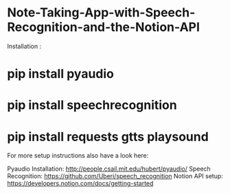 # Note-Taking-App-with-Speech-Recognition-and-the-Notion-API

Installation :

# pip install pyaudio
# pip install speechrecognition
# pip install requests gtts playsound

For more setup instructions also have a look here:

Pyaudio Installation: http://people.csail.mit.edu/hubert/pyaudio/
Speech Recognition: https://github.com/Uberi/speech_recognition
Notion API setup: https://developers.notion.com/docs/getting-started
